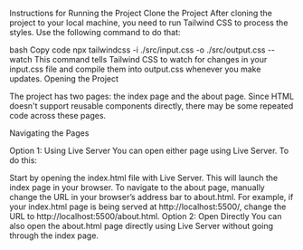 Instructions for Running the Project
Clone the Project
After cloning the project to your local machine, you need to run Tailwind CSS to process the styles. Use the following command to do that:

bash
Copy code
npx tailwindcss -i ./src/input.css -o ./src/output.css --watch
This command tells Tailwind CSS to watch for changes in your input.css file and compile them into output.css whenever you make updates.
Opening the Project

The project has two pages: the index page and the about page. Since HTML doesn't support reusable components directly, there may be some repeated code across these pages.

Navigating the Pages

Option 1: Using Live Server
You can open either page using Live Server. To do this:

Start by opening the index.html file with Live Server. This will launch the index page in your browser.
To navigate to the about page, manually change the URL in your browser’s address bar to about.html.
For example, if your index.html page is being served at http://localhost:5500/, change the URL to http://localhost:5500/about.html.
Option 2: Open Directly
You can also open the about.html page directly using Live Server without going through the index page.

